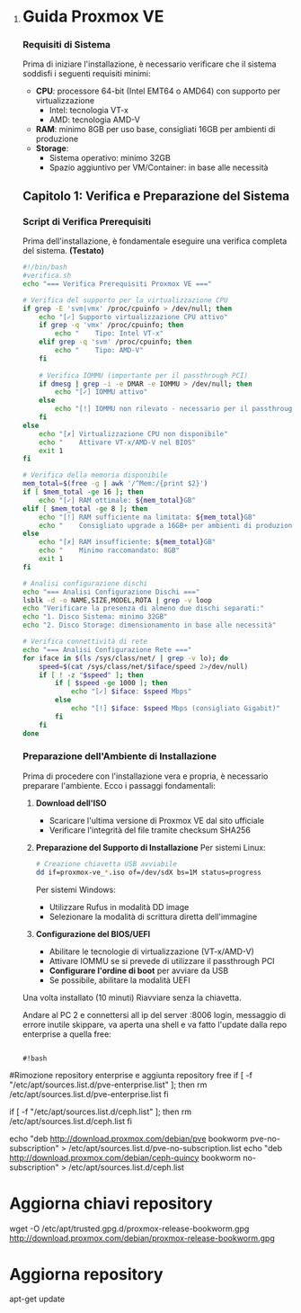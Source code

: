 1. # Guida Proxmox VE

   ### Requisiti di Sistema
   
   Prima di iniziare l'installazione, è necessario verificare che il sistema soddisfi i seguenti requisiti minimi:
   
   - **CPU**: processore 64-bit (Intel EMT64 o AMD64) con supporto per virtualizzazione
     - Intel: tecnologia VT-x
     - AMD: tecnologia AMD-V
   - **RAM**: minimo 8GB per uso base, consigliati 16GB per ambienti di produzione
   - **Storage**:
     - Sistema operativo: minimo 32GB
     - Spazio aggiuntivo per VM/Container: in base alle necessità
   
   ## Capitolo 1: Verifica e Preparazione del Sistema
   
   ### Script di Verifica Prerequisiti
   Prima dell'installazione, è fondamentale eseguire una verifica completa del sistema.
   **(Testato)**

   ```bash
   #!/bin/bash 
   #verifica.sh
   echo "=== Verifica Prerequisiti Proxmox VE ==="
   
   # Verifica del supporto per la virtualizzazione CPU
   if grep -E 'svm|vmx' /proc/cpuinfo > /dev/null; then
       echo "[✓] Supporto virtualizzazione CPU attivo"
       if grep -q 'vmx' /proc/cpuinfo; then
           echo "    Tipo: Intel VT-x"
       elif grep -q 'svm' /proc/cpuinfo; then
           echo "    Tipo: AMD-V"
       fi
       
       # Verifica IOMMU (importante per il passthrough PCI)
       if dmesg | grep -i -e DMAR -e IOMMU > /dev/null; then
           echo "[✓] IOMMU attivo"
       else
           echo "[!] IOMMU non rilevato - necessario per il passthrough PCI"
       fi
   else
       echo "[✗] Virtualizzazione CPU non disponibile"
       echo "    Attivare VT-x/AMD-V nel BIOS"
       exit 1
   fi
   
   # Verifica della memoria disponibile
   mem_total=$(free -g | awk '/^Mem:/{print $2}')
   if [ $mem_total -ge 16 ]; then
       echo "[✓] RAM ottimale: ${mem_total}GB"
   elif [ $mem_total -ge 8 ]; then
       echo "[!] RAM sufficiente ma limitata: ${mem_total}GB"
       echo "    Consigliato upgrade a 16GB+ per ambienti di produzione"
   else
       echo "[✗] RAM insufficiente: ${mem_total}GB"
       echo "    Minimo raccomandato: 8GB"
       exit 1
   fi
   
   # Analisi configurazione dischi
   echo "=== Analisi Configurazione Dischi ==="
   lsblk -d -o NAME,SIZE,MODEL,ROTA | grep -v loop
   echo "Verificare la presenza di almeno due dischi separati:"
   echo "1. Disco Sistema: minimo 32GB"
   echo "2. Disco Storage: dimensionamento in base alle necessità"
   
   # Verifica connettività di rete
   echo "=== Analisi Configurazione Rete ==="
   for iface in $(ls /sys/class/net/ | grep -v lo); do
       speed=$(cat /sys/class/net/$iface/speed 2>/dev/null)
       if [ ! -z "$speed" ]; then
           if [ $speed -ge 1000 ]; then
               echo "[✓] $iface: $speed Mbps"
           else
               echo "[!] $iface: $speed Mbps (consigliato Gigabit)"
           fi
       fi
   done
   ```
   
   ### Preparazione dell'Ambiente di Installazione
   
   Prima di procedere con l'installazione vera e propria, è necessario preparare l'ambiente. Ecco i passaggi fondamentali:
   
   1. **Download dell'ISO**
      - Scaricare l'ultima versione di Proxmox VE dal sito ufficiale
      - Verificare l'integrità del file tramite checksum SHA256
      
   2. **Preparazione del Supporto di Installazione**
      Per sistemi Linux:
      ```bash
      # Creazione chiavetta USB avviabile
      dd if=proxmox-ve_*.iso of=/dev/sdX bs=1M status=progress
      ```
      Per sistemi Windows:
      - Utilizzare Rufus in modalità DD image
      - Selezionare la modalità di scrittura diretta dell'immagine
   
   3. **Configurazione del BIOS/UEFI**
      - Abilitare le tecnologie di virtualizzazione (VT-x/AMD-V)
      - Attivare IOMMU se si prevede di utilizzare il passthrough PCI
      - **Configurare l'ordine di boot** per avviare da USB
      - Se possibile, abilitare la modalità UEFI
   
   
   
   
   
   Una volta  installato (10 minuti)
   Riavviare senza la chiavetta.
   
   Andare al PC 2 e connettersi all ip del server :8006
   login, messaggio di errore inutile skippare, 
    va aperta una shell e   va fatto l'update dalla repo enterprise a quella free:
   
   ```

   #!bash

 #Rimozione repository enterprise e aggiunta repository free
   if [ -f "/etc/apt/sources.list.d/pve-enterprise.list" ]; then
       rm /etc/apt/sources.list.d/pve-enterprise.list
   fi
   
   if [ -f "/etc/apt/sources.list.d/ceph.list" ]; then
       rm /etc/apt/sources.list.d/ceph.list
   fi
   
   echo "deb http://download.proxmox.com/debian/pve bookworm pve-no-subscription" > /etc/apt/sources.list.d/pve-no-subscription.list
   echo "deb http://download.proxmox.com/debian/ceph-quincy bookworm no-subscription" > /etc/apt/sources.list.d/ceph.list
   
   # Aggiorna chiavi repository
   wget -O /etc/apt/trusted.gpg.d/proxmox-release-bookworm.gpg http://download.proxmox.com/debian/proxmox-release-bookworm.gpg
   
   # Aggiorna repository
   apt-get update
   ```
   
   